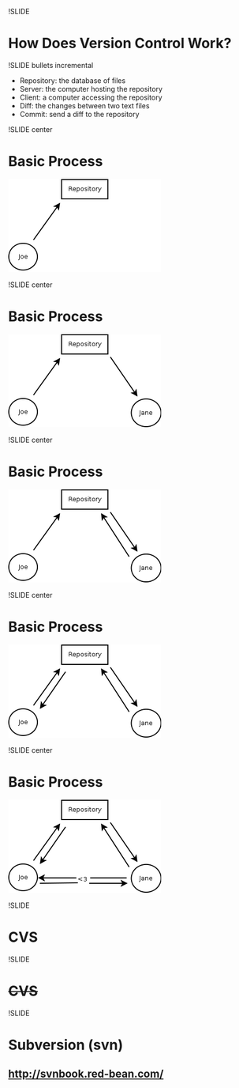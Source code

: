 !SLIDE

# How Does Version Control Work? #

!SLIDE bullets incremental

* Repository: the database of files
* Server: the computer hosting the repository
* Client: a computer accessing the repository
* Diff: the changes between two text files
* Commit: send a diff to the repository

!SLIDE center

# Basic Process #

![how01](how01.png)

!SLIDE center

# Basic Process #

![how02](how02.png)

!SLIDE center

# Basic Process #

![how03](how03.png)

!SLIDE center

# Basic Process #

![how04](how04.png)

!SLIDE center

# Basic Process #

![how05](how05.png)

!SLIDE

# CVS #

!SLIDE

# <strike>CVS</strike> #

!SLIDE

# Subversion (svn) #
## http://svnbook.red-bean.com/ ##
